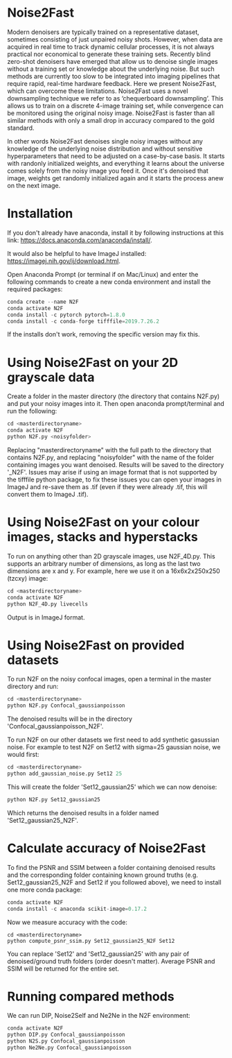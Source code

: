 # Noise2Fast
Modern denoisers are typically trained on a representative dataset, sometimes consisting of just unpaired noisy shots. However, when data are acquired in real time to track dynamic cellular processes, it is not always practical nor economical to generate these training sets. Recently blind zero-shot denoisers have emerged that allow us to denoise single images without a training set or knowledge about the underlying noise. But such methods are currently too slow to be integrated into imaging pipelines that require rapid, real-time hardware feedback. Here we present Noise2Fast, which can overcome these limitations. Noise2Fast uses a novel downsampling technique we refer to as ‘chequerboard downsampling’. This allows us to train on a discrete 4-image training set, while convergence can be monitored using the original noisy image. Noise2Fast is faster than all similar methods with only a small drop in accuracy compared to the gold standard. 

In other words Noise2Fast denoises single noisy images without any knowledge of the underlying noise distribution and without sensitive hyperparameters that need to be adjusted on a case-by-case basis. It starts with randonly initialized weights, and everything it learns about the universe comes solely from the noisy image you feed it. Once it's denoised that image, weights get randomly initialized again and it starts the process anew on the next image.

# Installation
If you don't already have anaconda, install it by following instructions at this link: https://docs.anaconda.com/anaconda/install/.

It would also be helpful to have ImageJ installed: https://imagej.nih.gov/ij/download.html.

Open Anaconda Prompt (or terminal if on Mac/Linux) and enter the following commands to create a new conda environment and install the required packages:

```python
conda create --name N2F
conda activate N2F
conda install -c pytorch pytorch=1.8.0
conda install -c conda-forge tifffile=2019.7.26.2
```
If the installs don't work, removing the specific version may fix this.
# Using Noise2Fast on your 2D grayscale data

Create a folder in the master directory (the directory that contains N2F.py) and put your noisy images into it. Then open anaconda prompt/terminal and run the following:

```python
cd <masterdirectoryname>
conda activate N2F
python N2F.py <noisyfolder>
```
Replacing "masterdirectoryname" with the full path to the directory that contains N2F.py, and replacing "noisyfolder" with the name of the folder containing images you want denoised. Results will be saved to the directory '<noisyolder>_N2F'. Issues may arise if using an image format that is not supported by the tifffile python package, to fix these issues you can open your images in ImageJ and re-save them as .tif (even if they were already .tif, this will convert them to ImageJ .tif).
  
# Using Noise2Fast on your colour images, stacks and hyperstacks

To run on anything other than 2D grayscale images, use N2F_4D.py. This supports an arbitrary number of dimensions, as long as the last two dimensions are x and y. For example, here we use it on a 16x6x2x250x250 (tzcxy) image:
  
```python
cd <masterdirectoryname>
conda activate N2F
python N2F_4D.py livecells
```  

Output is in ImageJ format.

# Using Noise2Fast on provided datasets

To run N2F on the noisy confocal images, open a terminal in the master directory and run:

```python
cd <masterdirectoryname>
python N2F.py Confocal_gaussianpoisson
```
The denoised results will be in the directory 'Confocal_gaussianpoisson_N2F'.

To run N2F on our other datasets we first need to add synthetic gasussian noise. For example to test N2F on Set12 with sigma=25 gaussian noise, we would first: 
```python
cd <masterdirectoryname>
python add_gaussian_noise.py Set12 25
```
This will create the folder 'Set12_gaussian25' which we can now denoise:

```python
python N2F.py Set12_gaussian25
```
Which returns the denoised results in a folder named 'Set12_gaussian25_N2F'.

# Calculate accuracy of Noise2Fast

To find the PSNR and SSIM between a folder containing denoised results and the corresponding folder containing known ground truths (e.g. Set12_gaussian25_N2F and Set12 if you followed above), we need to install one more conda package:

```python
conda activate N2F
conda install -c anaconda scikit-image=0.17.2
```

Now we measure accuracy with the code:
```terminal
cd <masterdirectoryname>
python compute_psnr_ssim.py Set12_gaussian25_N2F Set12
```

You can replace 'Set12' and 'Set12_gaussian25' with any pair of denoised/ground truth folders (order doesn't matter). Average PSNR and SSIM will be returned for the entire set.
  

  
# Running compared methods

We can run DIP, Noise2Self and Ne2Ne in the N2F environment:

```python
conda activate N2F
python DIP.py Confocal_gaussianpoisson
python N2S.py Confocal_gaussianpoisson
python Ne2Ne.py Confocal_gaussianpoisson
```

